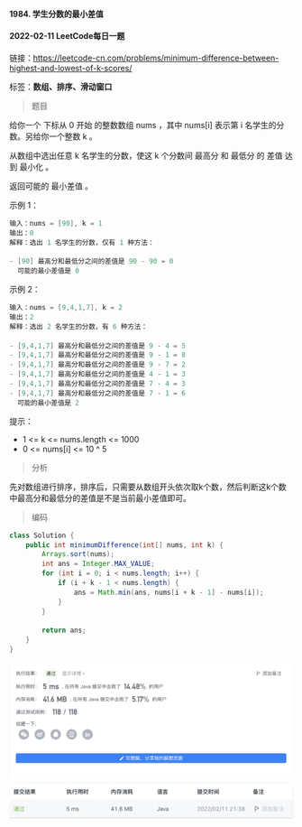 #### 1984. 学生分数的最小差值

#### 2022-02-11 LeetCode每日一题

链接：https://leetcode-cn.com/problems/minimum-difference-between-highest-and-lowest-of-k-scores/

标签：**数组、排序、滑动窗口**

> 题目

给你一个 下标从 0 开始 的整数数组 nums ，其中 nums[i] 表示第 i 名学生的分数。另给你一个整数 k 。

从数组中选出任意 k 名学生的分数，使这 k 个分数间 最高分 和 最低分 的 差值 达到 最小化 。

返回可能的 最小差值 。 

示例 1：

```java
输入：nums = [90], k = 1
输出：0
解释：选出 1 名学生的分数，仅有 1 种方法：

- [90] 最高分和最低分之间的差值是 90 - 90 = 0
  可能的最小差值是 0
```

示例 2：

```java
输入：nums = [9,4,1,7], k = 2
输出：2
解释：选出 2 名学生的分数，有 6 种方法：

- [9,4,1,7] 最高分和最低分之间的差值是 9 - 4 = 5
- [9,4,1,7] 最高分和最低分之间的差值是 9 - 1 = 8
- [9,4,1,7] 最高分和最低分之间的差值是 9 - 7 = 2
- [9,4,1,7] 最高分和最低分之间的差值是 4 - 1 = 3
- [9,4,1,7] 最高分和最低分之间的差值是 7 - 4 = 3
- [9,4,1,7] 最高分和最低分之间的差值是 7 - 1 = 6
  可能的最小差值是 2
```


提示：

- 1 <= k <= nums.length <= 1000
- 0 <= nums[i] <= 10 ^ 5

> 分析

先对数组进行排序，排序后，只需要从数组开头依次取k个数，然后判断这k个数中最高分和最低分的差值是不是当前最小差值即可。

> 编码

```java
class Solution {
    public int minimumDifference(int[] nums, int k) {
        Arrays.sort(nums);
        int ans = Integer.MAX_VALUE;
        for (int i = 0; i < nums.length; i++) {
            if (i + k - 1 < nums.length) {
                ans = Math.min(ans, nums[i + k - 1] - nums[i]);
            }
        }

        return ans;
    }
}
```

![image-20220211213838300](1984.学生分数的最小差值.assets/image-20220211213838300-4586719.png)